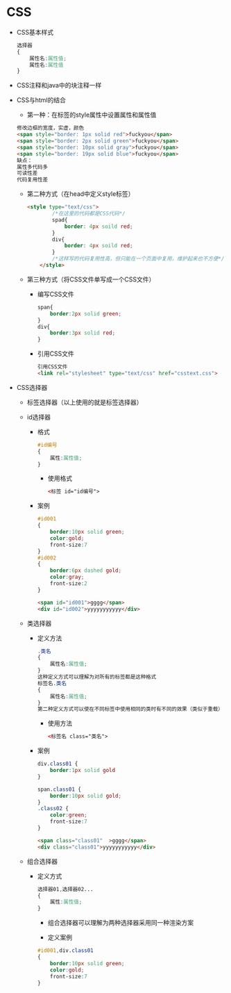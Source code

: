 # CSS

- CSS基本样式

  ```CSS
  选择器
  {
      属性名:属性值;
      属性名:属性值
  }
  ```

- CSS注释和java中的块注释一样

- CSS与html的结合

  - 第一种：在标签的style属性中设置属性和属性值

  ```html
  修改边框的宽度，实虚，颜色
  <span style="border: 1px solid red">fuckyou</span>
  <span style="border: 2px solid green">fuckyou</span>
  <span style="border: 10px solid gray">fuckyou</span>
  <span style="border: 19px solid blue">fuckyou</span>
  缺点：
  属性多代码多
  可读性差
  代码复用性差
  ```

  - 第二种方式（在head中定义style标签）

    ```html
    <style type="text/css">
            /*在这里的代码都是CSS代码*/
            spad{
                border: 4px soild red;
            }
            div{
                border: 4px soild red;
            }
            /*这样写的代码复用性高，但只能在一个页面中复用，维护起来也不方便*/
        </style>
    ```

  - 第三种方式（将CSS文件单写成一个CSS文件）

    - 编写CSS文件

      ```CSS
      span{
          border:2px solid green;
      }
      div{
          border:3px solid red;
      }
      ```

    - 引用CSS文件

      ```html
      引用CSS文件
      <link rel="stylesheet" type="text/css" href="csstext.css">
      ```

- CSS选择器

  - 标签选择器（以上使用的就是标签选择器）

  - id选择器

    - 格式

      ```CSS
      #id编号
      {
          属性:属性值;
      }
      ```

      - 使用格式

        ```html
        <标签 id="id编号">
        ```

    - 案例

      ```CSS
      #id001
      {
          border:10px solid green;
          color:gold;
          front-size:7
      }
      #id002
      {
          border:6px dashed gold;
          color:gray;
          front-size:2
      }
      ```

      ```html
      <span id="id001">gggg</span>
      <div id="id002">yyyyyyyyyyy</div>
      ```

  - 类选择器

    - 定义方法

      ```CSS
      .类名
      {
          属性名:属性值;
      }
      这种定义方式可以理解为对所有的标签都是这种格式
      标签名.类名
      {
          属性名:属性值;
      }
      第二种定义方式可以使在不同标签中使用相同的类时有不同的效果（类似于重载）
      ```

      - 使用方法

        ```html
        <标签名 class="类名">
        ```

    - 案例

      ```CSS
      div.class01 {
          border:1px solid gold
      }
      
      span.class01 {
          border:10px solid gold;
      }
      .class02 {
          color:green;
          front-size:7
      }
      ```

      ```html
      <span class="class01"  >gggg</span>
      <div class="class01">yyyyyyyyyyy</div>
      ```

  - 组合选择器

    - 定义方式

      ```CSS
      选择器01,选择器02...
      {
          属性:属性值;
      }
      ```

      - 组合选择器可以理解为两种选择器采用同一种渲染方案

      - 定义案例

      ```CSS
      #id001,div.class01
      {
          border:10px solid green;
          color:gold;
          front-size:7
      }
      ```

      

  